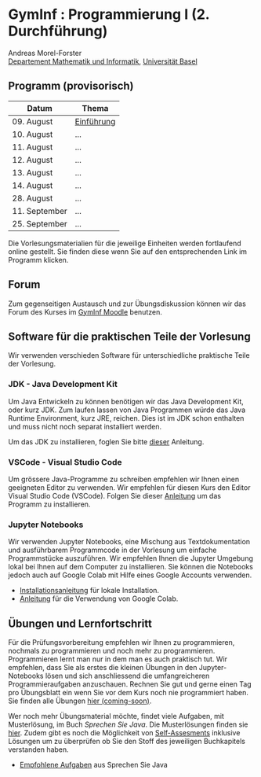 # GymInf : Programmierung I (2. Durchführung)

Andreas Morel-Forster <br/>
[Departement Mathematik und Informatik](https://dmi.unibas.ch), [Universität Basel](https://unibas.ch)


## Programm (provisorisch)

| Datum             | Thema  | 
|-------------------|--------|
| 09. August        | [Einführung](block1/index.md) |
| 10. August        | ... |
| 11. August        | ... |
| 12. August        | ... |
| 13. August        | ... |
| 14. August        | ... |
| 28. August        | ... |
| 11. September     | ... |
| 25. September     | ... |

Die Vorlesungsmaterialien für die jeweilige Einheiten werden fortlaufend online gestellt. Sie finden diese wenn Sie auf den entsprechenden Link im Programm klicken. 

## Forum

Zum gegenseitigen Austausch und zur Übungsdiskussion können wir das Forum des Kurses im [GymInf Moodle](https://moodle.unifr.ch/mod/forum/view.php?id=924407) benutzen. 

## Software für die praktischen Teile der Vorlesung

Wir verwenden verschieden Software für unterschiedliche praktische Teile der Vorlesung.

### JDK - Java Development Kit

Um Java Entwickeln zu können benötigen wir das Java Development Kit, oder kurz JDK. Zum laufen lassen von Java Programmen würde das Java Runtime Environment, kurz JRE, reichen. Dies ist im JDK schon enthalten und muss nicht noch separat installiert werden.

Um das JDK zu installieren, foglen Sie bitte [dieser](./installation/java.md) Anleitung.

### VSCode - Visual Studio Code

Um grössere Java-Programme zu schreiben empfehlen wir Ihnen einen geeigneten Editor zu verwenden. Wir empfehlen für diesen Kurs den Editor Visual Studio Code (VSCode). Folgen Sie dieser [Anleitung](./installation/vscode.md) um das Programm zu installieren.

### Jupyter Notebooks

Wir verwenden Jupyter Notebooks, eine Mischung aus Textdokumentation und ausführbarem Programmcode in der Vorlesung um einfache Programmstücke auszuführen. Wir empfehlen Ihnen die Jupyter Umgebung lokal bei Ihnen auf dem Computer zu installieren. Sie können die Notebooks jedoch auch auf Google Colab mit Hilfe eines Google Accounts verwenden.

* [Installationsanleitung](installation/jupyter-anaconda) für lokale Installation.
* [Anleitung](colab-notebooks) für die Verwendung von Google Colab.

## Übungen und Lernfortschritt

Für die Prüfungsvorbereitung empfehlen wir Ihnen zu programmieren, nochmals zu programmieren und noch mehr zu programmieren. Programmieren lernt man nur in dem man es auch praktisch tut. Wir empfehlen, dass Sie als erstes die kleinen Übungen in den Jupyter-Notebooks lösen und sich anschliessend die umfangreicheren Programmieraufgaben anzuschauen. Rechnen Sie gut und gerne einen Tag pro Übungsblatt ein wenn Sie vor dem Kurs noch nie programmiert haben. Sie finden alle Übungen [hier (coming-soon)](coming-soon).

Wer noch mehr Übungsmaterial möchte, findet viele Aufgaben, mit Musterlösung, im Buch *Sprechen Sie Java*. Die Musterlösungen finden sie [hier](http://ssw.jku.at/JavaBuch/Muster/). Zudem gibt es noch die Möglichkeit von [Self-Assesments](https://ssw.jku.at/Teaching/Lectures/SW1/SelfAssessments/) inklusive Lösungen um zu überprüfen ob Sie den Stoff des jeweiligen Buchkapitels verstanden haben.

* [Empfohlene Aufgaben](recommended-exercises) aus Sprechen Sie Java